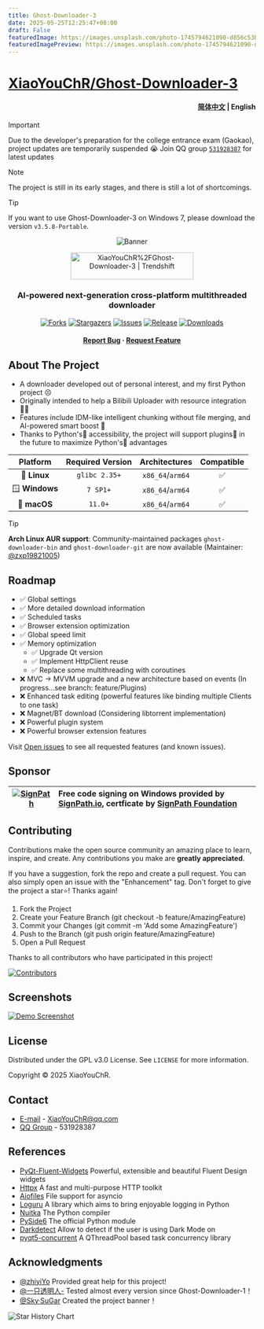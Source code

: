 ```yaml
---
title: Ghost-Downloader-3
date: 2025-05-25T12:25:47+08:00
draft: False
featuredImage: https://images.unsplash.com/photo-1745794621090-d856c53b0cc2?ixid=M3w0NjAwMjJ8MHwxfHJhbmRvbXx8fHx8fHx8fDE3NDgxNDcwODR8&ixlib=rb-4.1.0
featuredImagePreview: https://images.unsplash.com/photo-1745794621090-d856c53b0cc2?ixid=M3w0NjAwMjJ8MHwxfHJhbmRvbXx8fHx8fHx8fDE3NDgxNDcwODR8&ixlib=rb-4.1.0
---
```


# [XiaoYouChR/Ghost-Downloader-3](https://github.com/XiaoYouChR/Ghost-Downloader-3)

<h4 align="right">
  <a href="README_zh.md">简体中文</a> | English
</h4>
 
> [!IMPORTANT]
> Due to the developer's preparation for the college entrance exam (Gaokao), project updates are temporarily suspended 😭 Join QQ group [`531928387`](https://qm.qq.com/q/PlUBdzqZCm) for latest updates

> [!NOTE]
> The project is still in its early stages, and there is still a lot of shortcomings.

> [!TIP]
> If you want to use Ghost-Downloader-3 on Windows 7, please download the version `v3.5.8-Portable`.

<!-- PROJECT LOGO -->
<div align="center">

![Banner](resources/banner.webp)

<a href="https://trendshift.io/repositories/13847" target="_blank"><img src="https://trendshift.io/api/badge/repositories/13847" alt="XiaoYouChR%2FGhost-Downloader-3 | Trendshift" style="width: 250px; height: 55px;" width="250" height="55"/></a>

<h3>
    AI-powered next-generation cross-platform multithreaded downloader
</h3>

[![Forks][forks-shield]][forks-url]
[![Stargazers][stars-shield]][stars-url]
[![Issues][issues-shield]][issues-url]
[![Release][release-shield]][release-url]
[![Downloads][downloads-shield]][release-url]

<h4>
  <a href="https://github.com/XiaoYouChR/Ghost-Downloader-3/issues/new?template=bug_report.yml">Report Bug</a>
·    
  <a href="https://github.com/XiaoYouChR/Ghost-Downloader-3/issues/new?template=feature_request.yml">Request Feature</a>
</h4>

</div>

<!-- ABOUT THE PROJECT -->
## About The Project

* A downloader developed out of personal interest, and my first Python project 😣
* Originally intended to help a Bilibili Uploader with resource integration 😵‍💫
* Features include IDM-like intelligent chunking without file merging, and AI-powered smart boost 🚀
* Thanks to Python's🐍 accessibility, the project will support plugins🧩 in the future to maximize Python's🐍 advantages

|    Platform    | Required Version |  Architectures   | Compatible |
|:--------------:|:----------------:|:----------------:|:----------:|
|  🐧 **Linux**  |  `glibc 2.35+`   | `x86_64`/`arm64` |     ✅      |
| 🪟 **Windows** |     `7 SP1+`     | `x86_64`/`arm64` |     ✅      |
|  🍎 **macOS**  |     `11.0+`      | `x86_64`/`arm64` |     ✅      |

> [!TIP]
> **Arch Linux AUR support**: Community-maintained packages `ghost-downloader-bin` and `ghost-downloader-git` are now available (Maintainer: [@zxp19821005](https://github.com/zxp19821005))

<!-- ROADMAP -->
## Roadmap

- ✅ Global settings
- ✅ More detailed download information
- ✅ Scheduled tasks
- ✅ Browser extension optimization
- ✅ Global speed limit
- ✅ Memory optimization
  - ✅ Upgrade Qt version
  - ✅ Implement HttpClient reuse
  - ✅ Replace some multithreading with coroutines
- ❌ MVC → MVVM upgrade and a new architecture based on events (In progress...see branch: feature/Plugins)
- ❌ Enhanced task editing (powerful features like binding multiple Clients to one task)
- ❌ Magnet/BT download (Considering libtorrent implementation)
- ❌ Powerful plugin system
- ❌ Powerful browser extension features

Visit [Open issues](https://github.com/XiaoYouChR/Ghost-Downloader-3/issues) to see all requested features (and known issues).

<!-- SPONSOR -->
## Sponsor

| [![SignPath](https://signpath.org/assets/favicon-50x50.png)](https://signpath.org/) | Free code signing on Windows provided by [SignPath.io](https://signpath.io), certficate by [SignPath Foundation](https://signpath.org) |
|-------------------------------------------------------------------------------------|:---------------------------------------------------------------------------------------------------------------------------------------|

<!-- CONTRIBUTING -->
## Contributing

Contributions make the open source community an amazing place to learn, inspire, and create. Any contributions you make are **greatly appreciated**.

If you have a suggestion, fork the repo and create a pull request. You can also simply open an issue with the "Enhancement" tag. Don't forget to give the project a star⭐! Thanks again!

1. Fork the Project
2. Create your Feature Branch (git checkout -b feature/AmazingFeature)
3. Commit your Changes (git commit -m 'Add some AmazingFeature')
4. Push to the Branch (git push origin feature/AmazingFeature)
5. Open a Pull Request

Thanks to all contributors who have participated in this project!

[![Contributors](http://contrib.nn.ci/api?repo=XiaoYouChR/Ghost-Downloader-3)](https://github.com/XiaoYouChR/Ghost-Downloader-3/graphs/contributors)

<!-- SCREEN SHOTS -->
## Screenshots

[![Demo Screenshot][product-screenshot]](https://space.bilibili.com/437313511)

<!-- LICENSE -->
## License

Distributed under the GPL v3.0 License. See `LICENSE` for more information.

Copyright © 2025 XiaoYouChR.

<!-- CONTACT -->
## Contact

* [E-mail](mailto:XiaoYouChR@qq.com) - XiaoYouChR@qq.com
* [QQ Group](https://qm.qq.com/q/PlUBdzqZCm) - 531928387

<!-- ACKNOWLEDGMENTS -->
## References

* [PyQt-Fluent-Widgets](https://github.com/zhiyiYo/PyQt-Fluent-Widgets) Powerful, extensible and beautiful Fluent Design widgets
* [Httpx](https://github.com/projectdiscovery/httpx) A fast and multi-purpose HTTP toolkit
* [Aiofiles](https://github.com/Tinche/aiofiles) File support for asyncio
* [Loguru](https://github.com/Delgan/loguru) A library which aims to bring enjoyable logging in Python
* [Nuitka](https://github.com/Nuitka/Nuitka) The Python compiler
* [PySide6](https://github.com/PySide/pyside-setup) The official Python module
* [Darkdetect](https://github.com/albertosottile/darkdetect) Allow to detect if the user is using Dark Mode on
* [pyqt5-concurrent](https://github.com/AresConnor/pyqt5-concurrent) A QThreadPool based task concurrency library

## Acknowledgments

* [@zhiyiYo](https://github.com/zhiyiYo/) Provided great help for this project!
* [@一只透明人-](https://space.bilibili.com/554365148/) Tested almost every version since Ghost-Downloader-1！
* [@Sky·SuGar](https://github.com/SuGar0218/) Created the project banner！

<picture>
  <source
    media="(prefers-color-scheme: dark)"
    srcset="
      https://api.star-history.com/svg?repos=XiaoYouChR/Ghost-Downloader-3&type=Date&theme=dark
    "
  />
  <source
    media="(prefers-color-scheme: light)"
    srcset="
      https://api.star-history.com/svg?repos=XiaoYouChR/Ghost-Downloader-3&type=Date&theme=dark
    "
  />
  <img
    alt="Star History Chart"
    src="https://api.star-history.com/svg?repos=XiaoYouChR/Ghost-Downloader-3&type=Date&theme=dark"
  />
</picture>

<!-- MARKDOWN LINKS & IMAGES -->
<!-- https://www.markdownguide.org/basic-syntax/#reference-style-links -->
[forks-shield]: https://img.shields.io/github/forks/XiaoYouChR/Ghost-Downloader-3.svg?style=for-the-badge
[forks-url]: https://github.com/XiaoYouChR/Ghost-Downloader-3/network/members
[stars-shield]: https://img.shields.io/github/stars/XiaoYouChR/Ghost-Downloader-3.svg?style=for-the-badge
[stars-url]: https://github.com/XiaoYouChR/Ghost-Downloader-3/stargazers
[issues-shield]: https://img.shields.io/github/issues/XiaoYouChR/Ghost-Downloader-3.svg?style=for-the-badge
[issues-url]: https://github.com/XiaoYouChR/Ghost-Downloader-3/issues
[product-screenshot]: resources/screenshot.png
[release-shield]: https://img.shields.io/github/v/release/XiaoYouChR/Ghost-Downloader-3?style=for-the-badge
[release-url]: https://github.com/XiaoYouChR/Ghost-Downloader-3/releases/latest
[downloads-shield]: https://img.shields.io/github/downloads/XiaoYouChR/Ghost-Downloader-3/total?style=for-the-badge
